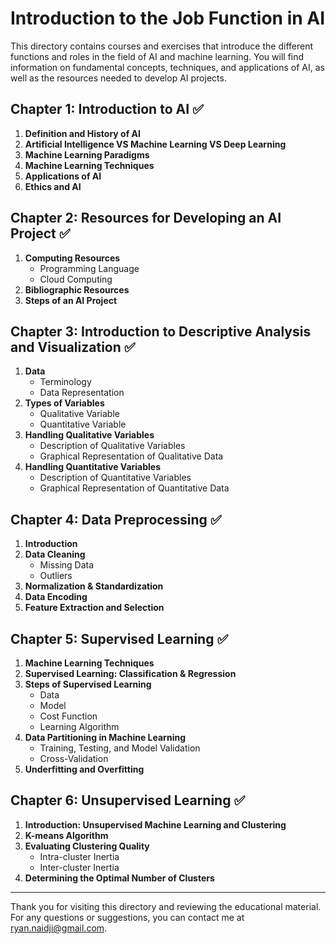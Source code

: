 # Introduction to the Job Function in AI

This directory contains courses and exercises that introduce the different functions and roles in the field of AI and machine learning. You will find information on fundamental concepts, techniques, and applications of AI, as well as the resources needed to develop AI projects.

## Chapter 1: Introduction to AI :white_check_mark:

1. **Definition and History of AI**
2. **Artificial Intelligence VS Machine Learning VS Deep Learning**
3. **Machine Learning Paradigms**
4. **Machine Learning Techniques**
5. **Applications of AI**
6. **Ethics and AI**

## Chapter 2: Resources for Developing an AI Project :white_check_mark:

1. **Computing Resources**
    - Programming Language
    - Cloud Computing
2. **Bibliographic Resources**
3. **Steps of an AI Project**

## Chapter 3: Introduction to Descriptive Analysis and Visualization :white_check_mark:

1. **Data**
    - Terminology
    - Data Representation
2. **Types of Variables**
    - Qualitative Variable
    - Quantitative Variable
3. **Handling Qualitative Variables**
    - Description of Qualitative Variables
    - Graphical Representation of Qualitative Data
4. **Handling Quantitative Variables**
    - Description of Quantitative Variables
    - Graphical Representation of Quantitative Data

## Chapter 4: Data Preprocessing :white_check_mark:

1. **Introduction**
2. **Data Cleaning**
    - Missing Data
    - Outliers
3. **Normalization & Standardization**
4. **Data Encoding**
5. **Feature Extraction and Selection**

## Chapter 5: Supervised Learning :white_check_mark:

1. **Machine Learning Techniques**
2. **Supervised Learning: Classification & Regression**
3. **Steps of Supervised Learning**
    - Data
    - Model
    - Cost Function
    - Learning Algorithm
4. **Data Partitioning in Machine Learning**
    - Training, Testing, and Model Validation
    - Cross-Validation
5. **Underfitting and Overfitting**

## Chapter 6: Unsupervised Learning :white_check_mark:

1. **Introduction: Unsupervised Machine Learning and Clustering**
2. **K-means Algorithm**
3. **Evaluating Clustering Quality**
    - Intra-cluster Inertia
    - Inter-cluster Inertia
4. **Determining the Optimal Number of Clusters**

---

Thank you for visiting this directory and reviewing the educational material. For any questions or suggestions, you can contact me at [ryan.naidji@gmail.com](mailto:ryan.naidji@gmail.com).
